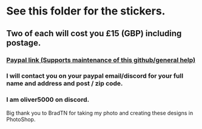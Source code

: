 # See this folder for the stickers.

## Two of each will cost you £15 (GBP) including postage.

### [Paypal link (Supports maintenance of this github/general help)](https://www.paypal.com/donate/?hosted_button_id=R3DFLDWT2PFC4)

### I will contact you on your paypal email/discord for your full name and address and post / zip code.
### I am oliver5000 on discord.


Big thank you to BradTN for taking my photo and creating these designs in PhotoShop.
